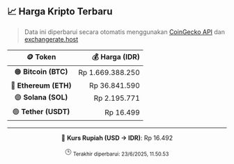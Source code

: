 

<!-- HARGA_KRIPTO -->
## 📈 Harga Kripto Terbaru

> Data ini diperbarui secara otomatis menggunakan [CoinGecko API](https://www.coingecko.com/) dan [exchangerate.host](https://exchangerate.host/)

<div align="center">

| 🪙 Token | 💰 Harga (IDR) |
|:------:|---------------:|
| 🟠 **Bitcoin (BTC)**   | Rp 1.669.388.250 |
| 🔵 **Ethereum (ETH)**  | Rp 36.841.590 |
| 🟣 **Solana (SOL)**    | Rp 2.195.771 |
| 🟢 **Tether (USDT)**   | Rp 16.499 |

---

💱 **Kurs Rupiah (USD → IDR)**: Rp 16.492

🕒 <sub>Terakhir diperbarui: 23/6/2025, 11.50.53</sub>

</div>
<!-- /HARGA_KRIPTO -->